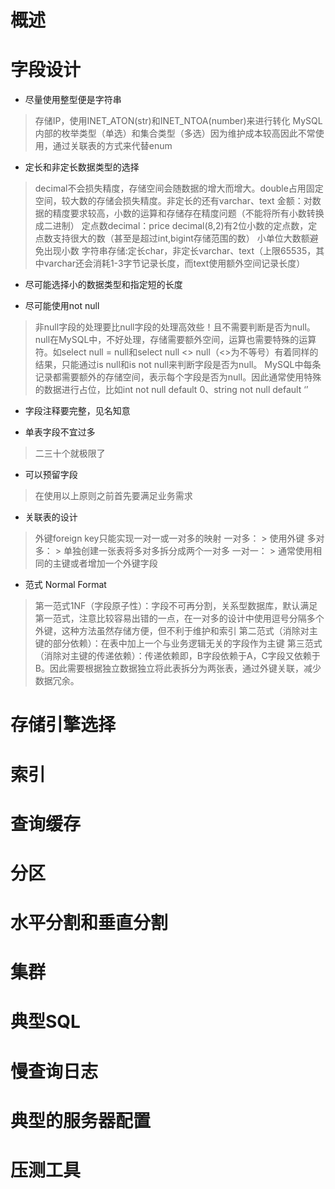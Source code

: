 # 概述

# 字段设计

  - 尽量使用整型便是字符串
  > 存储IP，使用INET_ATON(str)和INET_NTOA(number)来进行转化
  > MySQL内部的枚举类型（单选）和集合类型（多选）因为维护成本较高因此不常使用，通过关联表的方式来代替enum

  - 定长和非定长数据类型的选择
  > decimal不会损失精度，存储空间会随数据的增大而增大。double占用固定空间，较大数的存储会损失精度。非定长的还有varchar、text
  > 金额：对数据的精度要求较高，小数的运算和存储存在精度问题（不能将所有小数转换成二进制）
  > 定点数decimal：price decimal(8,2)有2位小数的定点数，定点数支持很大的数（甚至是超过int,bigint存储范围的数）
  > 小单位大数额避免出现小数
  > 字符串存储:定长char，非定长varchar、text（上限65535，其中varchar还会消耗1-3字节记录长度，而text使用额外空间记录长度）
  
  - 尽可能选择小的数据类型和指定短的长度

  - 尽可能使用not null
  > 非null字段的处理要比null字段的处理高效些！且不需要判断是否为null。
  > null在MySQL中，不好处理，存储需要额外空间，运算也需要特殊的运算符。如select null = null和select null <> null（<>为不等号）有着同样的结果，只能通过is null和is not null来判断字段是否为null。
  > MySQL中每条记录都需要额外的存储空间，表示每个字段是否为null。因此通常使用特殊的数据进行占位，比如int not null default 0、string not null default ‘’
  
  - 字段注释要完整，见名知意
  
  - 单表字段不宜过多
  > 二三十个就极限了
  
  - 可以预留字段
  > 在使用以上原则之前首先要满足业务需求
  
  - 关联表的设计
  > 外键foreign key只能实现一对一或一对多的映射
  > 一对多：
    > 使用外键
  > 多对多：
    > 单独创建一张表将多对多拆分成两个一对多
  > 一对一：
    > 通常使用相同的主键或者增加一个外键字段
  
  - 范式 Normal Format
  > 第一范式1NF（字段原子性）：字段不可再分割，关系型数据库，默认满足第一范式，注意比较容易出错的一点，在一对多的设计中使用逗号分隔多个外键，这种方法虽然存储方便，但不利于维护和索引
  > 第二范式（消除对主键的部分依赖）：在表中加上一个与业务逻辑无关的字段作为主键
  > 第三范式（消除对主键的传递依赖）：传递依赖即，B字段依赖于A，C字段又依赖于B。因此需要根据独立数据独立将此表拆分为两张表，通过外键关联，减少数据冗余。
  
  
# 存储引擎选择
# 索引

# 查询缓存
# 分区
# 水平分割和垂直分割
# 集群
# 典型SQL
# 慢查询日志
# 典型的服务器配置
# 压测工具
